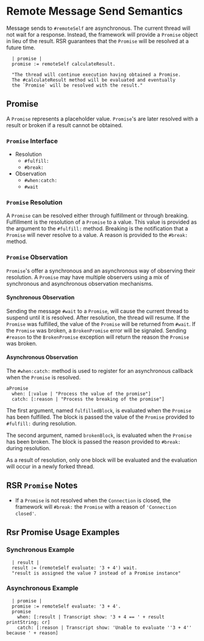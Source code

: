 # Remote Message Send Semantics

Message sends to `#remoteSelf` are asynchronous. The current thread will not wait for a response. Instead, the framework will provide a `Promise` object in lieu of the result. RSR guarantees that the `Promise` will be resolved at a future time.

```smalltalk
  | promise |
  promise := remoteSelf calculateResult.

  "The thread will continue execution having obtained a Promise.
  The #calculateResult method will be evaluated and eventually 
  the `Promise` will be resolved with the result."
```

## Promise

A `Promise` represents a placeholder value. `Promise`'s are later resolved with a result or broken if a result cannot be obtained.

### `Promise` Interface

- Resolution
  - `#fulfill:`
  - `#break:`
- Observation
  - `#when:catch:`
  - `#wait`

### `Promise` Resolution

A `Promise` can be resolved either through fulfillment or through breaking. Fulfillment is the resolution of a `Promise` to a value. This value is provided as the argument to the `#fulfill:` method. Breaking is the notification that a `Promise` will never resolve to a value. A reason is provided to the `#break:` method.

### `Promise` Observation

`Promise`'s offer a synchronous and an asynchronous way of observing their resolution. A `Promise` may have multiple observers using a mix of synchronous and asynchronous observation mechanisms.

#### Synchronous Observation

Sending the message `#wait` to a `Promise`, will cause the current thread to suspend until it is resolved. After resolution, the thread will resume. If the `Promise` was fulfilled, the value of the `Promise` will be returned from `#wait`. If the `Promise` was broken, a `BrokenPromise` error will be signaled. Sending `#reason` to the `BrokenPromise` exception will return the reason the `Promise` was broken.

#### Asynchronous Observation

The `#when:catch:` method is used to register for an asynchronous callback when the `Promise` is resolved.

```smalltalk
aPromise
  when: [:value | "Process the value of the promise"]
  catch: [:reason | "Process the breaking of the promise"]
```

The first argument, named `fulfilledBlock`, is evaluated when the `Promise` has been fulfilled. The block is passed the value of the `Promise` provided to `#fulfill:` during resolution.

The second argument, named `brokenBlock`, is evaluated when the `Promise` has been broken. The block is passed the reason provided to `#break:` during resolution.

As a result of resolution, only one block will be evaluated and the evaluation will occur in a newly forked thread.

## RSR `Promise` Notes

- If a `Promise` is not resolved when the `Connection` is closed, the framework will `#break:` the `Promise` with a reason of `'Connection closed'`.

## Rsr Promise Usage Examples

### Synchronous Example

```smalltalk
  | result |
  result := (remoteSelf evaluate: '3 + 4') wait.
  "result is assigned the value 7 instead of a Promise instance"
```

### Asynchronous Example

```smalltalk
  | promise |
  promise := remoteSelf evaluate: '3 + 4'.
  promise
    when: [:result | Transcript show: '3 + 4 == ' + result printString; cr]
    catch: [:reason | Transcript show: 'Unable to evaluate ''3 + 4'' because ' + reason]
```
